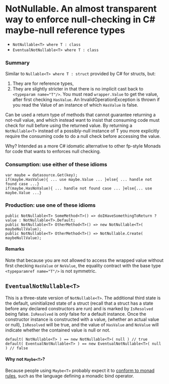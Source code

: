 # NotNullable. An almost transparent way to enforce null-checking in C# maybe-null reference types

- `NotNullable<T> where T : class` 
- `EventualNotNullable<T> where T : class`

### Summary

Similar to `Nullable<T> where T : struct` provided by C# for structs, but:
  
1. They are for reference types,
2. They are slightly stricter in that there is no implicit cast back to `<typeparam name="T"/>`.
   You must read `wrapper.Value` to get the value, after first checking `HasValue`.
   An InvalidOperationException is thrown if you read the Value of an instance of which
   `HasValue` is false.

Can be used a return type of methods that cannot guarantee returning a
not-null value, and which instead want to insist that consuming code must check for null
before using the returned value.
By returning a `NotNullable<T>` instead of a possibly-null instance of <c>T</c>
you more explicitly require the consuming code to do a null check before accessing 
the value.
  
<p>Why? Intended as a more C# idomatic alternative to other fp-style Monads 
for code that wants to enforces null checking.</p>

### Consumption: use either of these idioms
```
var maybe = datasource.Get(key);
if(maybe.HasValue){ ... use maybe.Value ... }else{ ... handle not found case ...}
if(maybe.HasNoValue){ ... handle not found case ... }else{... use maybe.Value ...}
```

### Production: use one of these idioms
```
public NotNullable<T> SomeMethod<T>() => doIHaveSomethingToReturn ? value : NotNullable<T>.Default; 
public NotNullable<T> OtherMethod<T>() => new NotNullable<T>( maybeNullValue); 
public NotNullable<T> OtherMethod<T>() => NotNullable.Create( maybeNullValue); 
```

#### Remarks
Note that because you are not allowed to access the wrapped value without
first checking `HasValue` or `NoValue`, the equality
contract with the base type `<typeparamref name="T"/>` is not symmetric.

## `EventualNotNullable<T>`

This is a three-state version of `NotNullable<T>`. The additional third state is the 
default, uninitialized state of a struct (recall that a struct has a state before 
any declared constructors are run) and is marked by `IsResolved` being false.
`IsResolved` is _only_ false for a default instance. Once the constructor instance 
is constructed with a value, (whether an actual value or null), `IsResolved`
will be true, and the value of `HasValue` and `NoValue` will indicate whether the contained
value is null or not.

```
default( NotNullable<T> ) == new NotNullable<T>( null ) // true
default( EventualNotNullable<T> ) == new EventualNotNullable<T>( null ) // false
```

#### Why not `Maybe<T>`?

Because people using `Maybe<T>` probably expect it to <a href="https://en.wikipedia.org/wiki/Monad_(functional_programming)#An_example:_Maybe">
conform to monad rules</a>, such as the language defining a monadic bind operator.

